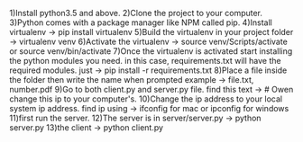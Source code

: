 1)Install python3.5 and above.
2)Clone the project to your computer.
3)Python comes with a package manager like NPM called pip.
4)Install virtualenv -> pip install virtualenv
5)Build the virtualenv in your project folder -> virtualenv venv
6)Activate the virtualenv -> source venv/Scripts/activate or source venv/bin/activate
7)Once the virtualenv is activated start installing the python modules you need. in this case, requirements.txt will have the required modules. just -> pip install -r requirements.txt
8)Place a file inside the folder then write the name when prompted example -> file.txt, number.pdf
9)Go to both client.py and server.py file. find this text -> # Owen change this ip to your computer's.
10)Change the ip address to your local system ip address. find ip  using -> ifconfig for mac or ipconfig for windows
11)first run the server. 
12)The server is in server/server.py -> python server.py
13)the client -> python client.py

